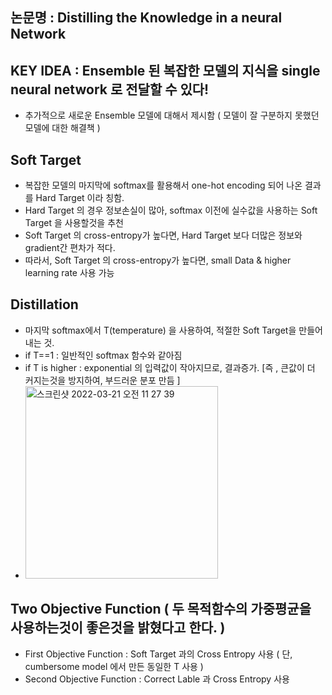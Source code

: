 ## 논문명 : Distilling the Knowledge in a neural Network
## KEY IDEA : Ensemble 된 복잡한 모델의 지식을 single neural network 로 전달할 수 있다!
- 추가적으로 새로운 Ensemble 모델에 대해서 제시함 ( 모델이 잘 구분하지 못했던 모델에 대한 해결책 )

## Soft Target 
- 복잡한 모델의 마지막에 softmax를 활용해서 one-hot encoding 되어 나온 결과를 Hard Target 이라 칭함.
- Hard Target 의 경우 정보손실이 많아, softmax 이전에 실수값을 사용하는 Soft Target 을 사용할것을 추천
- Soft Target 의 cross-entropy가 높다면, Hard Target 보다 더많은 정보와 gradient간 편차가 적다. 
- 따라서, Soft Target 의 cross-entropy가 높다면, small Data & higher learning rate 사용 가능

## Distillation 
- 마지막 softmax에서 T(temperature) 을 사용하여, 적절한 Soft Target을 만들어 내는 것.
- if T==1 : 일반적인 softmax 함수와 같아짐
- if T is higher : exponential 의 입력값이 작아지므로, 결과증가. [즉 , 큰값이 더 커지는것을 방지하여, 부드러운 분포 만듬 ] 
- <img width="308" alt="스크린샷 2022-03-21 오전 11 27 39" src="https://user-images.githubusercontent.com/98244339/159197937-982eecd7-6b12-49cf-b09c-f81007dc88c9.png">

## Two Objective Function ( 두 목적함수의 가중평균을 사용하는것이 좋은것을 밝혔다고 한다. )
- First Objective Function : Soft Target 과의 Cross Entropy 사용 ( 단, cumbersome model 에서 만든 동일한 T 사용 )
- Second Objective Function : Correct Lable 과 Cross Entropy 사용
